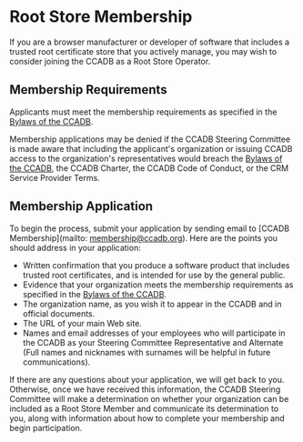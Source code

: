 # Root Store Membership #

If you are a browser manufacturer or developer of software that includes
a trusted root certificate store that you actively manage, you may wish to
consider joining the CCADB as a Root Store Operator.

## Membership Requirements ##

Applicants must meet the membership requirements as specified in the [Bylaws of the CCADB](Bylaws).

Membership applications may be denied if the CCADB Steering Committee is made aware that including the applicant's organization or issuing CCADB access to the organization's representatives would breach the [Bylaws of the CCADB](Bylaws), the CCADB Charter, the CCADB Code of Conduct, or the CRM Service Provider Terms.

## Membership Application ##

To begin the process, submit your application by sending email to [CCADB Membership](mailto: membership@ccadb.org). Here are the points you should address in your
application:

* Written confirmation that you produce a software product that includes
  trusted root certificates, and is intended for use by the general public.
* Evidence that your organization meets the membership requirements as 
  specified in the [Bylaws of the CCADB](Bylaws).
* The organization name, as you wish it to appear in the CCADB
  and in official documents.
* The URL of your main Web site.
* Names and email addresses of your employees who will participate in the
  CCADB as your Steering Committee Representative and Alternate 
  (Full names and nicknames with surnames will be helpful
  in future communications).

If there are any questions about your application, we will get back to you.
Otherwise, once we have received this information, the CCADB Steering Committee 
will make a determination on whether your organization can be included as a
Root Store Member and communicate its determination to you, 
along with information about how to complete your membership and 
begin participation.
